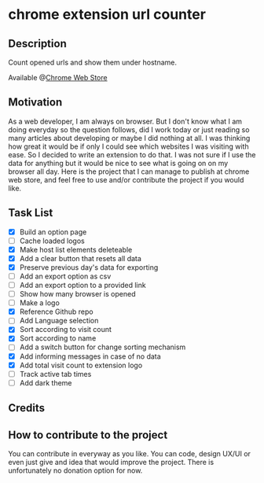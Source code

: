 # chrome extension url counter
## Description

Count opened urls and show them under hostname.

Available @[Chrome Web Store](https://chrome.google.com/webstore/detail/tab-tracker/effjhkgfakdenmlpfeadfcdofghpffki?hl=tr&authuser=0)
## Motivation

As a web developer, I am always on browser. But I don't know what I am doing everyday so the question follows, did I work today or just reading so many articles about developing or maybe I did nothing at all. I was thinking how great it would be if only I could see which websites I was visiting with ease. So I decided to write an extension to do that. I was not sure if I use the data for anything but it would be nice to see what is going on on my browser all day. Here is the project that I can manage to publish at chrome web store, and feel free to use and/or contribute the project if you would like.
## Task List

- [x] Build an option page
- [ ] Cache loaded logos
- [x] Make host list elements deleteable
- [x] Add a clear button that resets all data
- [x] Preserve previous day's data for exporting
- [ ] Add an export option as csv
- [ ] Add an export option to a provided link
- [ ] Show how many browser is opened
- [ ] Make a logo
- [x] Reference Github repo
- [ ] Add Language selection
- [x] Sort according to visit count
- [x] Sort according to name
- [ ] Add a switch button for change sorting mechanism
- [x] Add informing messages in case of no data
- [x] Add total visit count to extension logo
- [ ] Track active tab times
- [ ] Add dark theme

## Credits

## How to contribute to the project

You can contribute in everyway as you like. You can code, design UX/UI or even just give and idea that would improve the project. There is unfortunately no donation option for now.

